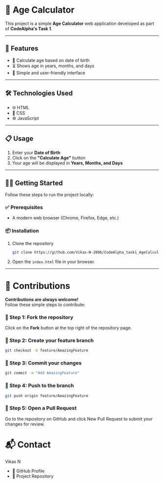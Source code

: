 # 🧮 Age Calculator

This project is a simple **Age Calculator** web application developed as part of **CodeAlpha's Task 1**.

---

## 🚀 Features

- 📅 Calculate age based on date of birth  
- ⏳ Shows age in years, months, and days  
- 🎯 Simple and user-friendly interface

---

## 🛠️ Technologies Used

- 🌐 HTML  
- 🎨 CSS  
- ⚙️ JavaScript

---

## 📋 Usage

1. Enter your **Date of Birth**
2. Click on the **"Calculate Age"** button
3. Your age will be displayed in **Years, Months, and Days**

---

## 🧑‍💻 Getting Started

Follow these steps to run the project locally:

### ✅ Prerequisites

- A modern web browser (Chrome, Firefox, Edge, etc.)

### 📦 Installation

1. Clone the repository  
   ```sh
   git clone https://github.com/Vikas-N-2006/CodeAlpha_task1_AgeCalculator.git
   ```
2. Open the ``` index.html ``` file in your browser.

 ---

# 🤝 Contributions

**Contributions are always welcome!**  
Follow these simple steps to contribute:

### 🔧 Step 1: Fork the repository

Click on the **Fork** button at the top right of the repository page.

### 🌱 Step 2: Create your feature branch

```sh
git checkout -b feature/AmazingFeature
```

### 💾 Step 3: Commit your changes
```sh
git commit -m "Add AmazingFeature"
```
### 🚀 Step 4: Push to the branch
```sh
git push origin feature/AmazingFeature
```
### 🔁 Step 5: Open a Pull Request
Go to the repository on GitHub and click New Pull Request to submit your changes for review.


# 📬 Contact
Vikas N
 - 🔗 GitHub Profile
 - 📁 Project Repository
